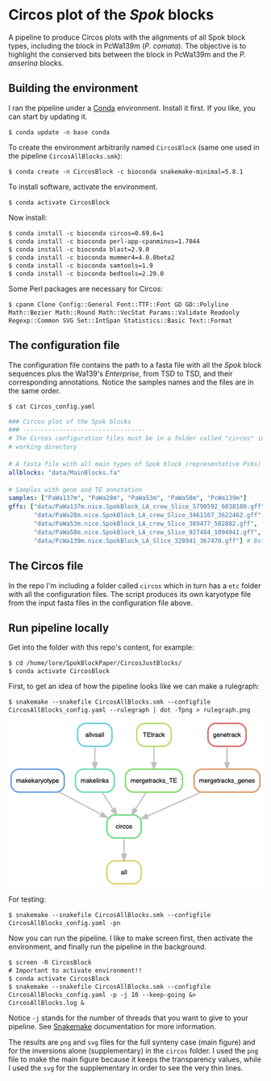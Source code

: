 # Circos plot of the *Spok* blocks

A pipeline to produce Circos plots with the alignments of all Spok block types, including the block in PcWa139m (*P. comata*). The objective is to highlight the conserved bits between the block in PcWa139m and the *P. anserina* blocks.

## Building the environment

I ran the pipeline under a [Conda](https://docs.anaconda.com/) environment. Install it first. If you like, you can start by updating it.

    $ conda update -n base conda

To create the environment arbitrarily named `CircosBlock` (same one used in the pipeline `CircosAllBlocks.smk`):

    $ conda create -n CircosBlock -c bioconda snakemake-minimal=5.8.1

To install software, activate the environment.

    $ conda activate CircosBlock

Now install:

    $ conda install -c bioconda circos=0.69.6=1
    $ conda install -c bioconda perl-app-cpanminus=1.7044
    $ conda install -c bioconda blast=2.9.0  
    $ conda install -c bioconda mummer4=4.0.0beta2 
    $ conda install -c bioconda samtools=1.9 
    $ conda install -c bioconda bedtools=2.29.0

Some Perl packages are necessary for Circos:

    $ cpanm Clone Config::General Font::TTF::Font GD GD::Polyline Math::Bezier Math::Round Math::VecStat Params::Validate Readonly Regexp::Common SVG Set::IntSpan Statistics::Basic Text::Format

## The configuration file

The configuration file contains the path to a fasta file with all the *Spok* block sequences plus the Wa139's *Enterprise*, from TSD to TSD, and their corresponding annotations. Notice the samples names and the files are in the same order.
        
    $ cat Circos_config.yaml
```yaml
### Circos plot of the Spok blocks
### ----------------------------------
# The Circos configuration files must be in a folder called "circos" in the
# working directory

# A fasta file with all main types of Spok block (representative Psks) from TSD to TSD
allblocks: "data/MainBlocks.fa"

# Samples with gene and TE annotation
samples: ["PaWa137m", "PaWa28m", "PaWa53m", "PaWa58m", "PcWa139m"]
gffs: ["data/PaWa137m.nice.SpokBlock_LA_crew_Slice_5790592_6038100.gff",
       "data/PaWa28m.nice.SpokBlock_LA_crew_Slice_3461167_3622462.gff",
       "data/PaWa53m.nice.SpokBlock_LA_crew_Slice_389477_502882.gff",
       "data/PaWa58m.nice.SpokBlock_LA_crew_Slice_927484_1094941.gff",
       "data/PcWa139m.nice.SpokBlock_LA_Slice_328941_367470.gff"] # Both genes and TEs
```

## The Circos file

In the repo I'm including a folder called `circos` which in turn has a `etc` folder with all the configuration files. The script produces its own karyotype file from the input fasta files in the configuration file above.

## Run pipeline locally

Get into the folder with this repo's content, for example:

    $ cd /home/lore/SpokBlockPaper/CircosJustBlocks/
    $ conda activate CircosBlock

First, to get an idea of how the pipeline looks like we can make a rulegraph:

    $ snakemake --snakefile CircosAllBlocks.smk --configfile CircosAllBlocks_config.yaml --rulegraph | dot -Tpng > rulegraph.png

![rulegraph](rulegraph.png "rulegraph of CircosAllBlocks.smk")

For testing:

    $ snakemake --snakefile CircosAllBlocks.smk --configfile CircosAllBlocks_config.yaml -pn

Now you can run the pipeline. I like to make screen first, then activate the environment, and finally run the pipeline in the background.

    $ screen -R CircosBlock
    # Important to activate environment!!
    $ conda activate CircosBlock
    $ snakemake --snakefile CircosAllBlocks.smk --configfile CircosAllBlocks_config.yaml -p -j 10 --keep-going &> CircosAllBlocks.log &

Notice `-j` stands for the number of threads that you want to give to your pipeline. See [Snakemake](https://snakemake.readthedocs.io/en/stable/) documentation for more information.

The results are `png` and `svg` files for the full synteny case (main figure) and for the inversions alone (supplementary) in the `circos` folder. I used the `png` file to make the main figure because it keeps the transparency values, while I used the `svg` for the supplementary in order to see the very thin lines.
